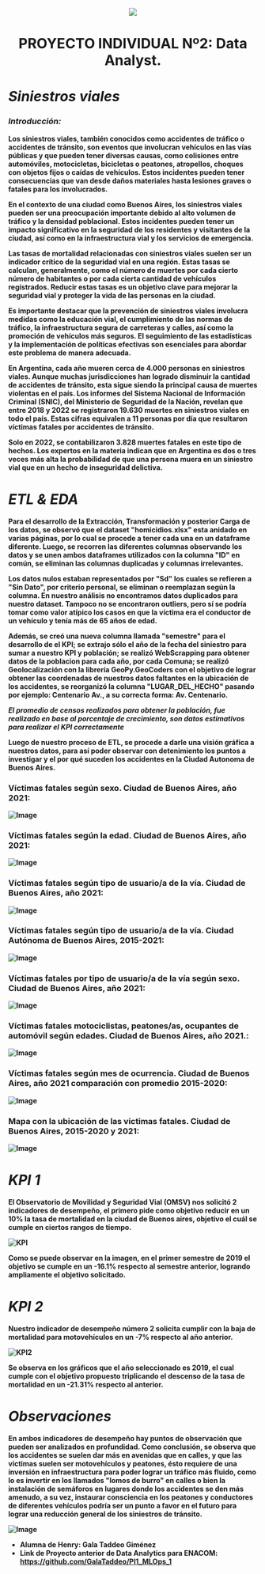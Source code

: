 <p align='center'>
<img src ="https://assets.soyhenry.com/henry-landing/assets/Henry/logo-white.png">
<p>


<h1 align='center'>
 <b>PROYECTO INDIVIDUAL Nº2: Data Analyst.
</h1>


# *Siniestros viales*
### ***Introducción:***


Los siniestros viales, también conocidos como accidentes de tráfico o accidentes de tránsito, son eventos que involucran vehículos en las vías públicas y que pueden tener diversas causas, como colisiones entre automóviles, motocicletas, bicicletas o peatones, atropellos, choques con objetos fijos o caídas de vehículos. Estos incidentes pueden tener consecuencias que van desde daños materiales hasta lesiones graves o fatales para los involucrados.

En el contexto de una ciudad como Buenos Aires, los siniestros viales pueden ser una preocupación importante debido al alto volumen de tráfico y la densidad poblacional. Estos incidentes pueden tener un impacto significativo en la seguridad de los residentes y visitantes de la ciudad, así como en la infraestructura vial y los servicios de emergencia.

Las tasas de mortalidad relacionadas con siniestros viales suelen ser un indicador crítico de la seguridad vial en una región. Estas tasas se calculan, generalmente, como el número de muertes por cada cierto número de habitantes o por cada cierta cantidad de vehículos registrados. Reducir estas tasas es un objetivo clave para mejorar la seguridad vial y proteger la vida de las personas en la ciudad.

Es importante destacar que la prevención de siniestros viales involucra medidas como la educación vial, el cumplimiento de las normas de tráfico, la infraestructura segura de carreteras y calles, así como la promoción de vehículos más seguros. El seguimiento de las estadísticas y la implementación de políticas efectivas son esenciales para abordar este problema de manera adecuada.

En Argentina, cada año mueren cerca de 4.000 personas en siniestros viales. Aunque muchas jurisdicciones han logrado disminuir la cantidad de accidentes de tránsito, esta sigue siendo la principal causa de muertes violentas en el país.
Los informes del Sistema Nacional de Información Criminal (SNIC), del Ministerio de Seguridad de la Nación, revelan que entre 2018 y 2022 se registraron 19.630 muertes en siniestros viales en todo el país. Estas cifras equivalen a 11 personas por día que resultaron víctimas fatales por accidentes de tránsito.

Solo en 2022, se contabilizaron 3.828 muertes fatales en este tipo de hechos. Los expertos en la materia indican que en Argentina es dos o tres veces más alta la probabilidad de que una persona muera en un siniestro vial que en un hecho de inseguridad delictiva.


# ***ETL & EDA*** 

Para el desarrollo de la Extracción, Transformación y posterior Carga de los datos, se observó que el dataset "homicidios.xlsx" esta anidado en varias páginas, por lo cual se procede a tener cada una en un dataframe diferente.
Luego, se recorren las diferentes columnas observando los datos y se unen ambos dataframes utilizados con la columna "ID" en común, se eliminan las columnas duplicadas y columnas irrelevantes. 

Los datos nulos estaban representados por "Sd" los cuales se refieren a "Sin Dato", por criterio personal, se eliminan o reemplazan según la columna. En nuestro análisis no encontramos datos duplicados para nuestro dataset. Tampoco no se encontraron outliers, pero sí se podría tomar como valor atípico los casos en que la víctima era el conductor de un vehículo y tenía más de 65 años de edad.

Además, se creó una nueva columna llamada "semestre" para el desarrollo de el KPI; se extrajo sólo el año de la fecha del siniestro para sumar a nuestro KPI y población; se realizó WebScrapping para obtener datos de la poblacion para cada año, por cada Comuna; se realizó Geolocalización con la librería GeoPy.GeoCoders con el objetivo de lograr obtener las coordenadas de nuestros datos faltantes en la ubicación de los accidentes, se reorganizó la columna "LUGAR_DEL_HECHO" pasando por ejemplo: Centenario Av., a su correcta forma: Av. Centenario.

***El promedio de censos realizados para obtener la población, fue realizado en base al porcentaje de crecimiento, son datos estimativos para realizar el KPI correctamente***

Luego de nuestro proceso de ETL, se procede a darle una visión gráfica a nuestros datos, para así poder observar con detenimiento los puntos a investigar y el por qué suceden los accidentes en la Ciudad Autonoma de Buenos Aires.

### Víctimas fatales según sexo. Ciudad de Buenos Aires, año 2021:
![Image](https://github.com/GalaTaddeo/PI2_DA/blob/main/Images/4.png?raw=true)

### Víctimas fatales según la edad. Ciudad de Buenos Aires, año 2021:
![Image](https://github.com/GalaTaddeo/PI2_DA/blob/main/Images/5.png?raw=true)

### Víctimas fatales según tipo de usuario/a de la vía. Ciudad de Buenos Aires, año 2021:
![Image](https://github.com/GalaTaddeo/PI2_DA/blob/main/Images/6.png?raw=true)

### Víctimas fatales según tipo de usuario/a de la vía. Ciudad Autónoma de Buenos Aires, 2015-2021:
![Image](https://github.com/GalaTaddeo/PI2_DA/blob/main/Images/7.png?raw=true)

### Víctimas fatales por tipo de usuario/a de la vía según sexo. Ciudad de Buenos Aires, año 2021:
![Image](https://github.com/GalaTaddeo/PI2_DA/blob/main/Images/8.png?raw=true)

### Víctimas fatales motociclistas, peatones/as, ocupantes de automóvil según edades. Ciudad de Buenos Aires, año 2021.:
![Image](https://github.com/GalaTaddeo/PI2_DA/blob/main/Images/9.png?raw=true)

### Víctimas fatales según mes de ocurrencia. Ciudad de Buenos Aires, año 2021 comparación con promedio 2015-2020:
![Image](https://github.com/GalaTaddeo/PI2_DA/blob/main/Images/11.png?raw=true)

### Mapa con la ubicación de las victimas fatales. Ciudad de Buenos Aires, 2015-2020 y 2021:
![Image](https://github.com/GalaTaddeo/PI2_DA/blob/main/Images/13.png?raw=true)



# ***KPI 1*** 

El Observatorio de Movilidad y Seguridad Vial (OMSV) nos solicitó 2 indicadores de desempeño, el primero pide como objetivo reducir en un 10% la tasa de mortalidad en la ciudad de Buenos aires, objetivo el cuál se cumple en ciertos rangos de tiempo. 

![KPI](https://github.com/GalaTaddeo/PI2_DA/blob/main/Images/KPI1%202019.png?raw=true)

Como se puede observar en la imagen, en el primer semestre de 2019 el objetivo se cumple en un -16.1% respecto al semestre anterior, logrando ampliamente el objetivo solicitado.

# ***KPI 2*** 

Nuestro indicador de desempeño número 2 solicita cumplir con la baja de mortalidad para motovehículos en un -7% respecto al año anterior.

![KPI2](https://github.com/GalaTaddeo/PI2_DA/blob/main/Images/KPI2%20en%202019.png?raw=true)

Se observa en los gráficos que el año seleccionado es 2019, el cual cumple con el objetivo propuesto triplicando el descenso de la tasa de mortalidad en un -21.31% respecto al anterior.

# ***Observaciones***

En ambos indicadores de desempeño hay puntos de observación que pueden ser analizados en profundidad. Como conclusión, se observa que los accidentes se suelen dar más en avenidas que en calles, y que las víctimas suelen ser motovehículos y peatones, ésto requiere de una inversión en infraestructura para poder lograr un tráfico más fluido, como lo es invertir en los llamados "lomos de burro" en calles o bien la instalación de semáforos en lugares donde los accidentes se den más amenudo, a su vez, instaurar consciencia en los peatones y conductores de diferentes vehículos podría ser un punto a favor en el futuro para lograr una reducción general de los siniestros de tránsito.

![Image](https://github.com/GalaTaddeo/PI2_DA/blob/main/Images/Frase.jpg?raw=true)

+ Alumna de Henry: Gala Taddeo Giménez
+ Link de Proyecto anterior de Data Analytics para ENACOM: https://github.com/GalaTaddeo/PI1_MLOps_1
